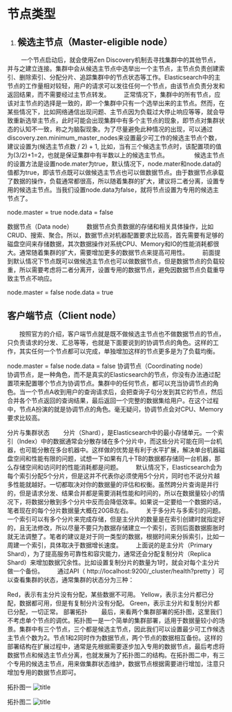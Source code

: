 # 节点类型

1. ## 候选主节点（Master-eligible node）
  
一个节点启动后，就会使用Zen Discovery机制去寻找集群中的其他节点，并与之建立连接。集群中会从候选主节点中选举出一个主节点，主节点负责创建索引、删除索引、分配分片、追踪集群中的节点状态等工作。Elasticsearch中的主节点的工作量相对较轻，用户的请求可以发往任何一个节点，由该节点负责分发和返回结果，而不需要经过主节点转发。
  正常情况下，集群中的所有节点，应该对主节点的选择是一致的，即一个集群中只有一个选举出来的主节点。然而，在某些情况下，比如网络通信出现问题、主节点因为负载过大停止响应等等，就会导致重新选举主节点，此时可能会出现集群中有多个主节点的现象，即节点对集群状态的认知不一致，称之为脑裂现象。为了尽量避免此种情况的出现，可以通过discovery.zen.minimum_master_nodes来设置最少可工作的候选主节点个数，建议设置为(候选主节点数 / 2) + 1, 比如，当有三个候选主节点时，该配置项的值为(3/2)+1=2，也就是保证集群中有半数以上的候选主节点。
    候选主节点的设置方法是设置node.mater为true，默认情况下，node.mater和node.data的值都为true，即该节点既可以做候选主节点也可以做数据节点。由于数据节点承载了数据的操作，负载通常都很高，所以随着集群的扩大，建议将二者分离，设置专用的候选主节点。当我们设置node.data为false，就将节点设置为专用的候选主节点了。

node.master = true
node.data = false

 数据节点（Data node）
  数据节点负责数据的存储和相关具体操作，比如CRUD、搜索、聚合。所以，数据节点对机器配置要求比较高，首先需要有足够的磁盘空间来存储数据，其次数据操作对系统CPU、Memory和IO的性能消耗都很大。通常随着集群的扩大，需要增加更多的数据节点来提高可用性。
  前面提到默认情况下节点既可以做候选主节点也可以做数据节点，但是数据节点的负载较重，所以需要考虑将二者分离开，设置专用的数据节点，避免因数据节点负载重导致主节点不响应。

node.master = false
node.data = true

##  客户端节点（Client node）

  按照官方的介绍，客户端节点就是既不做候选主节点也不做数据节点的节点，只负责请求的分发、汇总等等，也就是下面要说到的协调节点的角色。这样的工作，其实任何一个节点都可以完成，单独增加这样的节点更多是为了负载均衡。

node.master = false
node.data = false
 协调节点（Coordinating node）
  协调节点，是一种角色，而不是真实的Elasticsearch的节点，你没有办法通过配置项来配置哪个节点为协调节点。集群中的任何节点，都可以充当协调节点的角色。当一个节点A收到用户的查询请求后，会把查询子句分发到其它的节点，然后合并各个节点返回的查询结果，最后返回一个完整的数据集给用户。在这个过程中，节点A扮演的就是协调节点的角色。毫无疑问，协调节点会对CPU、Memory要求比较高。

分片与集群状态
  分片（Shard），是Elasticsearch中的最小存储单元。一个索引（Index）中的数据通常会分散存储在多个分片中，而这些分片可能在同一台机器，也可能分散在多台机器中。这样做的优势是有利于水平扩展，解决单台机器磁盘空间和性能有限的问题，试想一下如果有几十TB的数据都存储同一台机器，那么存储空间和访问时的性能消耗都是问题。
  默认情况下，Elasticsearch会为每个索引分配5个分片，但是这并不代表你必须使用5个分片，同时也不说分片越多性能就越好。一切都取决对你的数据量的评估和权衡。虽然跨分片查询是并行的，但是请求分发、结果合并都是需要消耗性能和时间的，所以在数据量较小的情况下，将数据分散到多个分片中反而会降低效率。如果说一定要给一个数据的话，笔者现在的每个分片数据量大概在20GB左右。
  关于多分片与多索引的问题。一个索引可以有多个分片来完成存储，但是主分片的数量是在索引创建时就指定好的，且无法修改，所以尽量不要只为数据存储建立一个索引，否则后面数据膨胀时就无法调整了。笔者的建议是对于同一类型的数据，根据时间来分拆索引，比如一周建一个索引，具体取决于数据增长速度。
  上面说的是主分片（Primary Shard），为了提高服务可靠性和容灾能力，通常还会分配复制分片（Replica Shard）来增加数据冗余性。比如设置复制分片的数量为1时，就会对每个主分片做一个备份。
  通过API（ http://localhost:9200/_cluster/health?pretty ）可以查看集群的状态，通常集群的状态分为三种：

Red，表示有主分片没有分配，某些数据不可用。
Yellow，表示主分片都已分配，数据都可用，但是有复制分片没有分配。
Green，表示主分片和复制分片都已分配，一切正常。
部署拓扑
  最后，来看两个集群部署的拓扑图，这里我们不考虑单个节点的调优。拓扑图一是一个简单的集群部署，适用于数据量较小的场景。集群中有三个节点，三个都是候选主节点，因此我们可以设置最少可工作候选主节点个数为2。节点1和2同时作为数据节点，两个节点的数据相互备份。这样的部署结构在扩展过程中，通常是先根据需要逐步加入专用的数据节点，最后考虑将数据节点和候选主节点分离，也就发展为了拓扑图二的结构。在拓扑图二中，有三个专用的候选主节点，用来做集群状态维护，数据节点根据需要进行增加，注意只增加专用的数据节点即可。

拓扑图一
![title](https://i.loli.net/2020/07/22/nAe9ESNrg3MVpTO.png)

拓扑图二
![title](https://i.loli.net/2020/07/22/FOKgIC5c4Qdr3Dp.png)
